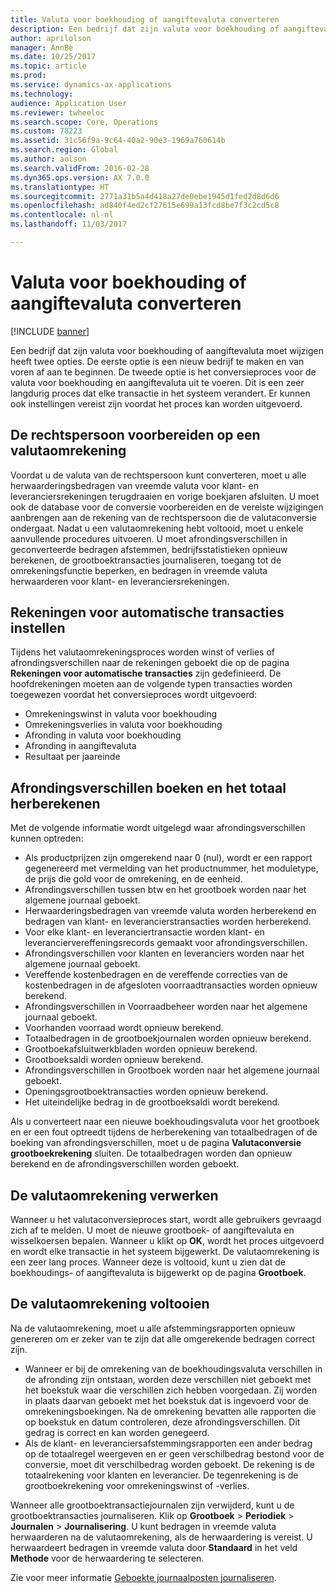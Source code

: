 ```yaml
---
title: Valuta voor boekhouding of aangiftevaluta converteren
description: Een bedrijf dat zijn valuta voor boekhouding of aangiftevaluta moet wijzigen heeft twee opties.
author: aprilolson
manager: AnnBe
ms.date: 10/25/2017
ms.topic: article
ms.prod: 
ms.service: dynamics-ax-applications
ms.technology: 
audience: Application User
ms.reviewer: twheeloc
ms.search.scope: Core, Operations
ms.custom: 78223
ms.assetid: 31c56f9a-9c64-40a2-90e3-1969a760614b
ms.search.region: Global
ms.author: aolson
ms.search.validFrom: 2016-02-28
ms.dyn365.ops.version: AX 7.0.0
ms.translationtype: HT
ms.sourcegitcommit: 2771a31b5a4d418a27de0ebe1945d1fed2d8d6d6
ms.openlocfilehash: ad840f4ed2cf27615e699a13fcd8be7f3c2cd5c8
ms.contentlocale: nl-nl
ms.lasthandoff: 11/03/2017

---
```


# <a name="convert-accounting-or-reporting-currencies"></a>Valuta voor boekhouding of aangiftevaluta converteren

[!INCLUDE [banner](../includes/banner.md)]

Een bedrijf dat zijn valuta voor boekhouding of aangiftevaluta moet wijzigen heeft twee opties. De eerste optie is een nieuw bedrijf te maken en van voren af aan te beginnen. De tweede optie is het conversieproces voor de valuta voor boekhouding en aangiftevaluta uit te voeren. Dit is een zeer langdurig proces dat elke transactie in het systeem verandert. Er kunnen ook instellingen vereist zijn voordat het proces kan worden uitgevoerd.

## <a name="preparing-the-legal-entity-for-currency-conversion"></a>De rechtspersoon voorbereiden op een valutaomrekening
Voordat u de valuta van de rechtspersoon kunt converteren, moet u alle herwaarderingsbedragen van vreemde valuta voor klant- en leveranciersrekeningen terugdraaien en vorige boekjaren afsluiten. U moet ook de database voor de conversie voorbereiden en de vereiste wijzigingen aanbrengen aan de rekening van de rechtspersoon die de valutaconversie ondergaat. Nadat u een valutaomrekening hebt voltooid, moet u enkele aanvullende procedures uitvoeren. U moet afrondingsverschillen in geconverteerde bedragen afstemmen, bedrijfsstatistieken opnieuw berekenen, de grootboektransacties journaliseren, toegang tot de omrekeningsfunctie beperken, en bedragen in vreemde valuta herwaarderen voor klant- en leveranciersrekeningen.

## <a name="setting-up-accounts-for-automatic-transactions"></a>Rekeningen voor automatische transacties instellen
Tijdens het valutaomrekeningsproces worden winst of verlies of afrondingsverschillen naar de rekeningen geboekt die op de pagina **Rekeningen voor automatische transacties** zijn gedefinieerd. De hoofdrekeningen moeten aan de volgende typen transacties worden toegewezen voordat het conversieproces wordt uitgevoerd:

-   Omrekeningswinst in valuta voor boekhouding
-   Omrekeningsverlies in valuta voor boekhouding
-   Afronding in valuta voor boekhouding
-   Afronding in aangiftevaluta
-   Resultaat per jaareinde

## <a name="posting-rounding-differences-and-sum-recalculations"></a>Afrondingsverschillen boeken en het totaal herberekenen
Met de volgende informatie wordt uitgelegd waar afrondingsverschillen kunnen optreden:

-   Als productprijzen zijn omgerekend naar 0 (nul), wordt er een rapport gegenereerd met vermelding van het productnummer, het moduletype, de prijs die gold voor de omrekening, en de eenheid.
-   Afrondingsverschillen tussen btw en het grootboek worden naar het algemene journaal geboekt.
-   Herwaarderingsbedragen van vreemde valuta worden herberekend en bedragen van klant- en leverancierstransacties worden herberekend.
-   Voor elke klant- en leveranciertransactie worden klant- en leveranciervereffeningsrecords gemaakt voor afrondingsverschillen.
-   Afrondingsverschillen voor klanten en leveranciers worden naar het algemene journaal geboekt.
-   Vereffende kostenbedragen en de vereffende correcties van de kostenbedragen in de afgesloten voorraadtransacties worden opnieuw berekend.
-   Afrondingsverschillen in Voorraadbeheer worden naar het algemene journaal geboekt.
-   Voorhanden voorraad wordt opnieuw berekend.
-   Totaalbedragen in de grootboekjournalen worden opnieuw berekend.
-   Grootboekafsluitwerkbladen worden opnieuw berekend.
-   Grootboeksaldi worden opnieuw berekend.
-   Afrondingsverschillen in Grootboek worden naar het algemene journaal geboekt.
-   Openingsgrootboektransacties worden opnieuw berekend.
-   Het uiteindelijke bedrag in de grootboeksaldi wordt berekend.

Als u converteert naar een nieuwe boekhoudingsvaluta voor het grootboek en er een fout optreedt tijdens de herberekening van totaalbedragen of de boeking van afrondingsverschillen, moet u de pagina **Valutaconversie grootboekrekening** sluiten. De totaalbedragen worden dan opnieuw berekend en de afrondingsverschillen worden geboekt.

## <a name="processing-the-currency-conversion"></a>De valutaomrekening verwerken
Wanneer u het valutaconversieproces start, wordt alle gebruikers gevraagd zich af te melden. U moet de nieuwe grootboek- of aangiftevaluta en wisselkoersen bepalen. Wanneer u klikt op **OK**, wordt het proces uitgevoerd en wordt elke transactie in het systeem bijgewerkt. De valutaomrekening is een zeer lang proces. Wanneer deze is voltooid, kunt u zien dat de boekhoudings- of aangiftevaluta is bijgewerkt op de pagina **Grootboek**.

## <a name="completing-the-currency-conversion"></a>De valutaomrekening voltooien
Na de valutaomrekening, moet u alle afstemmingsrapporten opnieuw genereren om er zeker van te zijn dat alle omgerekende bedragen correct zijn.

-   Wanneer er bij de omrekening van de boekhoudingsvaluta verschillen in de afronding zijn ontstaan, worden deze verschillen niet geboekt met het boekstuk waar die verschillen zich hebben voorgedaan. Zij worden in plaats daarvan geboekt met het boekstuk dat is ingevoerd voor de omrekeningsboekingen. Na de omrekening bevatten alle rapporten die op boekstuk en datum controleren, deze afrondingsverschillen. Dit gedrag is correct en kan worden genegeerd.
-   Als de klant- en leveranciersafstemmingsrapporten een ander bedrag op de totaalregel weergeven en er geen verschilbedrag bestond voor de conversie, moet dit verschilbedrag worden geboekt. De rekening is de totaalrekening voor klanten en leverancier. De tegenrekening is de grootboekrekening voor omrekeningswinst of -verlies.

Wanneer alle grootboektransactiejournalen zijn verwijderd, kunt u de grootboektransacties journaliseren. Klik op **Grootboek** &gt; **Periodiek** &gt; **Journalen** &gt; **Journalisering**. U kunt bedragen in vreemde valuta herwaarderen na de valutaomrekening, als de herwaardering is vereist. U herwaardeert bedragen in vreemde valuta door **Standaard** in het veld **Methode** voor de herwaardering te selecteren.

Zie voor meer informatie [Geboekte journaalposten journaliseren](tasks/journalize-posted-journal-entries.md).


